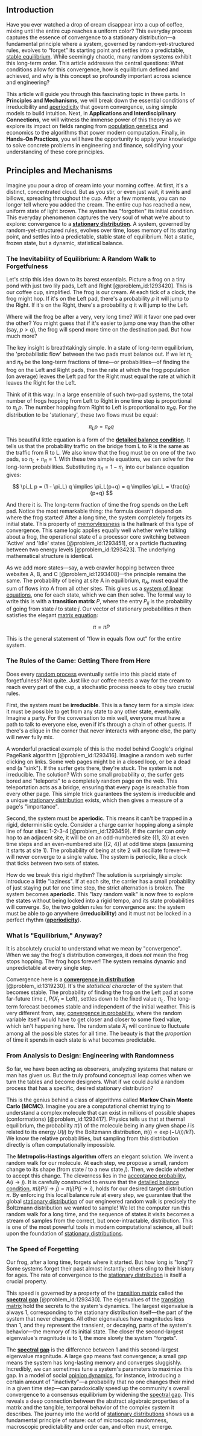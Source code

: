 ## Introduction
Have you ever watched a drop of cream disappear into a cup of coffee, mixing until the entire cup reaches a uniform color? This everyday process captures the essence of convergence to a stationary distribution—a fundamental principle where a system, governed by random-yet-structured rules, evolves to “forget” its starting point and settles into a predictable, [stable equilibrium](@article_id:268985). While seemingly chaotic, many random systems exhibit this long-term order. This article addresses the central questions: What conditions allow for this convergence, how is equilibrium defined and achieved, and why is this concept so profoundly important across science and engineering?

This article will guide you through this fascinating topic in three parts. In **Principles and Mechanisms**, we will break down the essential conditions of irreducibility and [aperiodicity](@article_id:275379) that govern convergence, using simple models to build intuition. Next, in **Applications and Interdisciplinary Connections**, we will witness the immense power of this theory as we explore its impact on fields ranging from [population genetics](@article_id:145850) and economics to the algorithms that power modern computation. Finally, in **Hands-On Practices**, you will have the opportunity to apply your knowledge to solve concrete problems in engineering and finance, solidifying your understanding of these core principles.

## Principles and Mechanisms

Imagine you pour a drop of cream into your morning coffee. At first, it's a distinct, concentrated cloud. But as you stir, or even just wait, it swirls and billows, spreading throughout the cup. After a few moments, you can no longer tell where you added the cream. The entire cup has reached a new, uniform state of light brown. The system has "forgotten" its initial condition. This everyday phenomenon captures the very soul of what we're about to explore: convergence to a **[stationary distribution](@article_id:142048)**. A system, governed by random-yet-structured rules, evolves over time, loses memory of its starting point, and settles into a predictable, stable state of equilibrium. Not a static, frozen state, but a dynamic, statistical balance.

### The Inevitability of Equilibrium: A Random Walk to Forgetfulness

Let's strip this idea down to its barest essentials. Picture a frog on a tiny pond with just two lily pads, Left and Right [@problem_id:1293420]. This is our coffee cup, simplified. The frog is our cream. At each tick of a clock, the frog might hop. If it's on the Left pad, there's a probability $p$ it will jump to the Right. If it's on the Right, there's a probability $q$ it will jump to the Left.

Where will the frog be after a very, very long time? Will it favor one pad over the other? You might guess that if it's easier to jump one way than the other (say, $p > q$), the frog will spend more time on the destination pad. But how much more?

The key insight is breathtakingly simple. In a state of long-term equilibrium, the 'probabilistic flow' between the two pads must balance out. If we let $\pi_L$ and $\pi_R$ be the long-term fractions of time—or probabilities—of finding the frog on the Left and Right pads, then the rate at which the frog population (on average) leaves the Left pad for the Right must equal the rate at which it leaves the Right for the Left.

Think of it this way: In a large ensemble of such two-pad systems, the total number of frogs hopping from Left to Right in one time step is proportional to $\pi_L p$. The number hopping from Right to Left is proportional to $\pi_R q$. For the distribution to be 'stationary', these two flows must be equal:

$$ \pi_L p = \pi_R q $$

This beautiful little equation is a form of the **[detailed balance condition](@article_id:264664)**. It tells us that the probability traffic on the bridge from L to R is the same as the traffic from R to L. We also know that the frog must be on one of the two pads, so $\pi_L + \pi_R = 1$. With these two simple equations, we can solve for the long-term probabilities. Substituting $\pi_R = 1 - \pi_L$ into our balance equation gives:

$$ \pi_L p = (1 - \pi_L) q \implies \pi_L(p+q) = q \implies \pi_L = \frac{q}{p+q} $$

And there it is. The long-term fraction of time the frog spends on the Left pad. Notice the most remarkable thing: the formula doesn't depend on where the frog started! After a long time, the system completely forgets its initial state. This property of [memorylessness](@article_id:268056) is the hallmark of this type of convergence. This same logic applies equally well whether we're talking about a frog, the operational state of a processor core switching between 'Active' and 'Idle' states [@problem_id:1293451], or a particle fluctuating between two energy levels [@problem_id:1293423]. The underlying mathematical structure is identical.

As we add more states—say, a web crawler hopping between three websites A, B, and C [@problem_id:1293408]—the principle remains the same. The probability of being at site A in equilibrium, $\pi_A$, must equal the sum of flows into A from all other sites. This gives us a [system of linear equations](@article_id:139922), one for each state, which we can then solve. The formal way to write this is with a **transition matrix** $P$, where the entry $P_{ij}$ is the probability of going from state $i$ to state $j$. Our vector of stationary probabilities $\pi$ then satisfies the elegant [matrix equation](@article_id:204257):

$$ \pi = \pi P $$

This is the general statement of "flow in equals flow out" for the entire system.

### The Rules of the Game: Getting There from Here

Does every [random process](@article_id:269111) eventually settle into this placid state of forgetfulness? Not quite. Just like our coffee needs a way for the cream to reach every part of the cup, a stochastic process needs to obey two crucial rules.

First, the system must be **irreducible**. This is a fancy term for a simple idea: it must be possible to get from any state to any other state, eventually. Imagine a party. For the conversation to mix well, everyone must have a path to talk to everyone else, even if it's through a chain of other guests. If there's a clique in the corner that never interacts with anyone else, the party will never fully mix.

A wonderful practical example of this is the model behind Google's original PageRank algorithm [@problem_id:1293416]. Imagine a random web surfer clicking on links. Some web pages might be in a closed loop, or be a dead end (a "sink"). If the surfer gets there, they're stuck. The system is not irreducible. The solution? With some small probability $\alpha$, the surfer gets bored and "teleports" to a completely random page on the web. This teleportation acts as a bridge, ensuring that every page is reachable from every other page. This simple trick guarantees the system is irreducible and a unique [stationary distribution](@article_id:142048) exists, which then gives a measure of a page's "importance".

Second, the system must be **aperiodic**. This means it can't be trapped in a rigid, deterministic cycle. Consider a charge carrier hopping along a simple line of four sites: 1-2-3-4 [@problem_id:1293459]. If the carrier can *only* hop to an adjacent site, it will be on an odd-numbered site ({1, 3}) at even time steps and an even-numbered site ({2, 4}) at odd time steps (assuming it starts at site 1). The probability of being at site 2 will oscillate forever—it will never converge to a single value. The system is periodic, like a clock that ticks between two sets of states.

How do we break this rigid rhythm? The solution is surprisingly simple: introduce a little "laziness". If at each site, the carrier has a small probability of just staying put for one time step, the strict alternation is broken. The system becomes **aperiodic**. This "lazy random walk" is now free to explore the states without being locked into a rigid tempo, and its state probabilities will converge. So, the two golden rules for convergence are: the system must be able to go anywhere (**irreducibility**) and it must not be locked in a perfect rhythm (**[aperiodicity](@article_id:275379)**).

### What Is "Equilibrium," Anyway?

It is absolutely crucial to understand what we mean by "convergence". When we say the frog's distribution converges, it does *not* mean the frog stops hopping. The frog hops forever! The system remains dynamic and unpredictable at every single step.

Convergence here is a **[convergence in distribution](@article_id:275050)** [@problem_id:1319230]. It's the *statistical character* of the system that becomes stable. The probability of finding the frog on the Left pad at some far-future time $t$, $P(X_t=\text{Left})$, settles down to the fixed value $\pi_L$. The long-term forecast becomes stable and independent of the initial weather. This is very different from, say, [convergence in probability](@article_id:145433), where the random variable itself would have to get closer and closer to some fixed value, which isn't happening here. The random state $X_t$ will continue to fluctuate among all the possible states for all time. The beauty is that the *proportion* of time it spends in each state is what becomes predictable.

### From Analysis to Design: Engineering with Randomness

So far, we have been acting as observers, analyzing systems that nature or man has given us. But the truly profound conceptual leap comes when we turn the tables and become designers. What if we could *build* a random process that has a specific, desired stationary distribution?

This is the genius behind a class of algorithms called **Markov Chain Monte Carlo (MCMC)**. Imagine you are a computational chemist trying to understand a complex molecule that can exist in millions of possible shapes (conformations) [@problem_id:1293417]. Physics tells us that at thermal equilibrium, the probability $\pi(i)$ of the molecule being in any given shape $i$ is related to its energy $U(i)$ by the Boltzmann distribution, $\pi(i) \propto \exp(-U(i)/kT)$. We know the relative probabilities, but sampling from this distribution directly is often computationally impossible.

The **Metropolis-Hastings algorithm** offers an elegant solution. We invent a random walk for our molecule. At each step, we propose a small, random change to its shape (from state $i$ to a new state $j$). Then, we decide whether to accept this change. The cleverness lies in the [acceptance probability](@article_id:138000), $A(i \to j)$. It is carefully constructed to ensure that the [detailed balance condition](@article_id:264664), $\pi(i) P(i \to j) = \pi(j) P(j \to i)$, holds for our desired target distribution $\pi$. By enforcing this local balance rule at every step, we guarantee that the global [stationary distribution](@article_id:142048) of our engineered random walk is precisely the Boltzmann distribution we wanted to sample! We let the computer run this random walk for a long time, and the sequence of states it visits becomes a stream of samples from the correct, but once-intractable, distribution. This is one of the most powerful tools in modern computational science, all built upon the foundation of [stationary distributions](@article_id:193705).

### The Speed of Forgetting

Our frog, after a long time, forgets where it started. But how long is "long"? Some systems forget their past almost instantly; others cling to their history for ages. The rate of convergence to the [stationary distribution](@article_id:142048) is itself a crucial property.

This speed is governed by a property of the [transition matrix](@article_id:145931) called the **[spectral gap](@article_id:144383)** [@problem_id:1293430]. The eigenvalues of the [transition matrix](@article_id:145931) hold the secrets to the system's dynamics. The largest eigenvalue is always 1, corresponding to the stationary distribution itself—the part of the system that never changes. All other eigenvalues have magnitudes less than 1, and they represent the transient, or decaying, parts of the system's behavior—the memory of its initial state. The closer the second-largest eigenvalue's magnitude is to 1, the more slowly the system "forgets".

The **[spectral gap](@article_id:144383)** is the difference between 1 and this second-largest eigenvalue magnitude. A large gap means fast convergence; a small gap means the system has long-lasting memory and converges sluggishly. Incredibly, we can sometimes tune a system's parameters to maximize this gap. In a model of social [opinion dynamics](@article_id:137103), for instance, introducing a certain amount of "inactivity"—a probability that no one changes their mind in a given time step—can paradoxically speed up the community's overall convergence to a consensus equilibrium by widening the [spectral gap](@article_id:144383). This reveals a deep connection between the abstract algebraic properties of a matrix and the tangible, temporal behavior of the complex system it describes. The journey into the world of [stationary distributions](@article_id:193705) shows us a fundamental principle of nature: out of microscopic randomness, macroscopic predictability and order can, and often must, emerge.